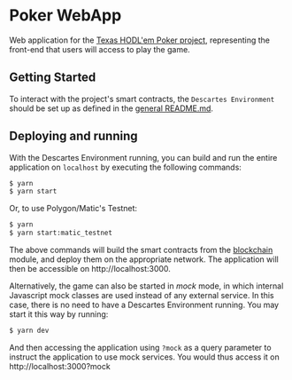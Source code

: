# Poker WebApp

Web application for the [Texas HODL'em Poker project](../README.md), representing the front-end that users will access to play the game.

## Getting Started

To interact with the project's smart contracts, the `Descartes Environment` should be set up as defined in the [general README.md](../README.md#Environment).

## Deploying and running

With the Descartes Environment running, you can build and run the entire application on `localhost` by executing the following commands:

```bash
$ yarn
$ yarn start
```

Or, to use Polygon/Matic's Testnet:
```bash
$ yarn
$ yarn start:matic_testnet
```

The above commands will build the smart contracts from the [blockchain](../blockchain/README.md]) module, and deploy them on the appropriate network. The application will then be accessible on http://localhost:3000.

Alternatively, the game can also be started in _mock_ mode, in which internal Javascript mock classes are used instead of any external service. In this case, there is no need to have a Descartes Environment running. You may start it this way by running:
```bash
$ yarn dev
```
And then accessing the application using `?mock` as a query parameter to instruct the application to use mock services. You would thus access it on http://localhost:3000?mock
